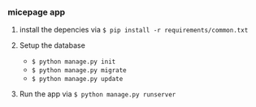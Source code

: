 ### micepage app

1. install the depencies via `$ pip install -r requirements/common.txt`
2. Setup the database 
    * `$ python manage.py init`
    * `$ python manage.py migrate`
    * `$ python manage.py update`

3. Run the app via `$ python manage.py runserver`

